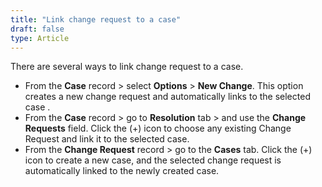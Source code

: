 ```yaml
---
title: "Link change request to a case"
draft: false
type: Article
---
```




There are several ways to link change request to a case. 
* From the **Case** record > select **Options** > **New Change**. This option creates a new change request and automatically links to the selected case . 
* From the **Case** record > go to **Resolution** tab > and use the **Change Requests** field. Click the (+) icon to choose any existing Change Request and link it to the selected case. 
* From the **Change Request** record > go to the **Cases** tab. Click the (+) icon to create a new case, and the selected change request is automatically linked to the newly created case. 

